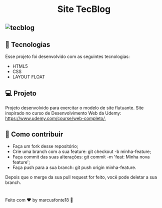 <h1 align=center >Site TecBlog</h1>

## ![tecblog](https://user-images.githubusercontent.com/65238795/105517680-1c16ed80-5cb6-11eb-958d-a1e1d84c5c3f.gif)


## :rocket: Tecnologias

Esse projeto foi desenvolvido com as seguintes tecnologias:
 - HTML5
 - CSS
 - LAYOUT FLOAT 
 
 
 ## :computer: Projeto
Projeto desenvolvido para exercitar o modelo de site flutuante.
Site inspirado no curso de Desenvolvimento Web da Udemy: https://www.udemy.com/course/web-completo/,

## :thinking: Como contribuir

- Faça um fork desse repositório;
- Crie uma branch com a sua feature: git checkout -b minha-feature;
- Faça commit das suas alterações: git commit -m 'feat: Minha nova feature';
- Faça push para a sua branch: git push origin minha-feature.

Depois que o merge da sua pull request for feito, você pode deletar a sua branch.
#
Feito com :hearts: by marcusfonte18 :wave:
